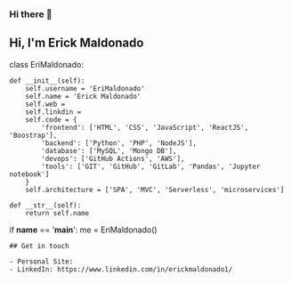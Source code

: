 ### Hi there 👋
## Hi, I'm Erick Maldonado

class EriMaldonado:

    def __init__(self):
        self.username = 'EriMaldonado'
        self.name = 'Erick Maldonado'
        self.web = 
        self.linkdin = 
        self.code = {
            'frontend': ['HTML', 'CSS', 'JavaScript', 'ReactJS', 'Boostrap'],
            'backend': ['Python', 'PHP', 'NodeJS'],
            'database': ['MySQL', 'Mongo DB'],
            'devops': ['GitHub Actions', 'AWS'],
            'tools': ['GIT', 'GitHub', 'GitLab', 'Pandas', 'Jupyter notebook']
        }
        self.architecture = ['SPA', 'MVC', 'Serverless', 'microservices']

    def __str__(self):
        return self.name

if __name__ == '__main__':
    me = EriMaldonado()
```
## Get in touch

- Personal Site: 
- LinkedIn: https://www.linkedin.com/in/erickmaldonado1/



